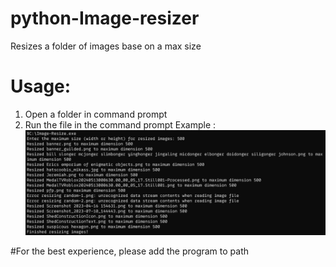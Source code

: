 # python-Image-resizer
Resizes a folder of images base on a max size

# Usage:

1. Open a folder in command prompt
2. Run the file in the command prompt
Example :
![Example of using the program](./example.png)

#For the best experience, please add the program to path
